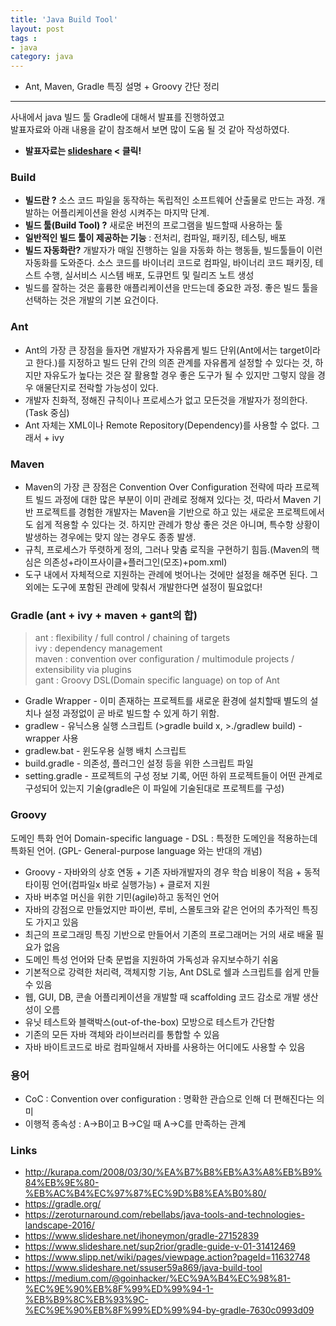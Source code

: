 ```yaml
---
title: 'Java Build Tool'  
layout: post  
tags :  
- java
category: java
---
```


- Ant, Maven, Gradle 특징 설명 + Groovy 간단 정리

---

사내에서 java 빌드 툴 Gradle에 대해서 발표를 진행하였고   
발표자료와 아래 내용을 같이 참조해서 보면 많이 도움 될 것 같아 작성하였다.  
- **발표자료는 [slideshare](https://www.slideshare.net/SungjunGwon1/gradle-89730981) < 클릭!**

### Build

- **빌드란 ?** 소스 코드 파일을 동작하는 독립적인 소프트웨어 산출물로 만드는 과정. 개발하는 어플리케이션을 완성 시켜주는 마지막 단계.
- **빌드 툴(Build Tool) ?** 새로운 버전의 프로그램을 빌드할때 사용하는 툴
- **일반적인 빌드 툴이 제공하는 기능** : 전처리, 컴파일, 패키징, 테스팅, 배포
- **빌드 자동화란?** 개발자가 매일 진행하는 일을 자동화 하는 행동들, 빌드툴들이 이런 자동화를 도와준다. 소스 코드를 바이너리 코드로 컴파일, 바이너리 코드 패키징, 테스트 수행, 실서비스 시스템 배포, 도큐먼트 및 릴리즈 노트 생성
- 빌드를 잘하는 것은 훌륭한 애플리케이션을 만드는데 중요한 과정. 좋은 빌드 툴을 선택하는 것은 개발의 기본 요건이다.

### Ant

-  Ant의 가장 큰 장점을 들자면 개발자가 자유롭게 빌드 단위(Ant에서는 target이라고 한다.)를 지정하고 빌드 단위 간의 의존 관계를 자유롭게 설정할 수 있다는 것, 하지만 자유도가 높다는 것은 잘 활용할 경우 좋은 도구가 될 수 있지만 그렇지 않을 경우 애물단지로 전락할 가능성이 있다.
- 개발자 친화적, 정해진 규칙이나 프로세스가 없고 모든것을 개발자가 정의한다. (Task 중심)
- Ant 자체는 XML이나 Remote Repository(Dependency)를 사용할 수 없다. 그래서 + ivy

### Maven

- Maven의 가장 큰 장점은 Convention Over Configuration 전략에 따라 프로젝트 빌드 과정에 대한 많은 부분이 이미 관례로 정해져 있다는 것, 따라서 Maven 기반 프로젝트를 경험한 개발자는 Maven을 기반으로 하고 있는 새로운 프로젝트에서도 쉽게 적용할 수 있다는 것. 하지만 관례가 항상 좋은 것은 아니며, 특수항 상황이 발생하는 경우에는 맞지 않는 경우도 종종 발생.
- 규칙, 프로세스가 뚜렷하게 정의, 그러나 맞춤 로직을 구현하기 힘듬.(Maven의 핵심은 의존성+라이프사이클+플러그인(모조)+pom.xml)
- 도구 내에서 자체적으로 지원하는 관례에 벗어나는 것에만 설정을 해주면 된다. 그 외에는 도구에 포함된 관례에 맞춰서 개발한다면 설정이 필요없다!

### Gradle (ant + ivy + maven + gant의 합)

> ant : flexibility / full control / chaining of targets   
 ivy : dependency management   
 maven : convention over configuration / multimodule projects / extensibility via plugins   
 gant : Groovy DSL(Domain specific language) on top of Ant   

- Gradle Wrapper - 이미 존재하는 프로젝트를 새로운 환경에 설치할때 별도의 설치나 설정 과정없이 곧 바로 빌드할 수 있게 하기 위함.
- gradlew - 유닉스용 실행 스크립트 (>gradle build x, >./gradlew build) - wrapper 사용
- gradlew.bat - 윈도우용 실행 배치 스크립트
- build.gradle - 의존성, 플러그인 설정 등을 위한 스크립트 파일
- setting.gradle - 프로젝트의 구성 정보 기록, 어떤 하위 프로젝트들이 어떤 관계로 구성되어 있는지 기술(gradle은 이 파일에 기술된대로 프로젝트를 구성)

### Groovy

도메인 특화 언어 Domain-specific language - DSL : 특정한 도메인을 적용하는데 특화된 언어. (GPL- General-purpose language 와는 반대의 개념)
- Groovy - 자바와의 상호 연동 + 기존 자바개발자의 경우 학습 비용이 적음 + 동적 타이핑 언어(컴파일x 바로 실행가능) + 클로저 지원
- 자바 버추얼 머신을 위한 기민(agile)하고 동적인 언어
- 자바의 강점으로 만들었지만 파이썬, 루비, 스몰토크와 같은 언어의 추가적인 특징도 가지고 있음
- 최근의 프로그래밍 특징 기반으로 만들어서 기존의 프로그래머는 거의 새로 배울 필요가 없음
- 도메인 특성 언어와 단축 문법을 지원하여 가독성과 유지보수하기 쉬움
- 기본적으로 강력한 처리력, 객체지항 기능, Ant DSL로 쉘과 스크립트를 쉽게 만들 수 있음
- 웹, GUI, DB, 콘솔 어플리케이션을 개발할 때 scaffolding 코드 감소로 개발 생산성이 오름
- 유닛 테스트와 블랙박스(out-of-the-box) 모방으로 테스트가 간단함
- 기존의 모든 자바 객체와 라이브러리를 통합할 수 있음
- 자바 바이트코드로 바로 컴파일해서 자바를 사용하는 어디에도 사용할 수 있음

### 용어
- CoC : Convention over configuration : 명확한 관습으로 인해 더 편해진다는 의미
- 이행적 종속성 :  A->B이고 B->C일 때 A->C를 만족하는 관계

### Links
- <http://kurapa.com/2008/03/30/%EA%B7%B8%EB%A3%A8%EB%B9%84%EB%9E%80-%EB%AC%B4%EC%97%87%EC%9D%B8%EA%B0%80/>
- <https://gradle.org/>
- <https://zeroturnaround.com/rebellabs/java-tools-and-technologies-landscape-2016/>
- <https://www.slideshare.net/ihoneymon/gradle-27152839>
- <https://www.slideshare.net/sup2rior/gradle-guide-v-01-31412469>
- <https://www.slipp.net/wiki/pages/viewpage.action?pageId=11632748>
- <https://www.slideshare.net/ssuser59a869/java-build-tool>
- <https://medium.com/@goinhacker/%EC%9A%B4%EC%98%81-%EC%9E%90%EB%8F%99%ED%99%94-1-%EB%B9%8C%EB%93%9C-%EC%9E%90%EB%8F%99%ED%99%94-by-gradle-7630c0993d09>

